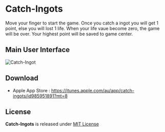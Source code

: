 Catch-Ingots
================
Move your finger to start the game. Once you catch a ingot you will get 1 point, else you will lost 1 life. When your life vaue become zero, the game will be over. Your highest point will be saved to game center.

Main User Interface
--------
![Catch-Ingot](https://is2-ssl.mzstatic.com/image/thumb/Purple7/v4/cf/da/2a/cfda2a46-aa99-48d7-1d55-75ef1e3b6019/pr_source.png/500x500bb-80.png)

Download
--------
- Apple App Store : https://itunes.apple.com/au/app/catch-ingots/id985951891?mt=8

License
-------
**Catch-Ingots** is released under [MIT License](http://opensource.org/licenses/MIT)
